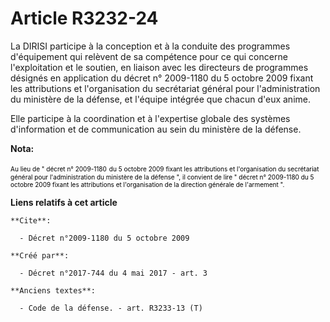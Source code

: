 # Article R3232-24

La DIRISI participe à la conception et à la conduite des programmes d'équipement qui relèvent de sa compétence pour ce qui
concerne l'exploitation et le soutien, en liaison avec les directeurs de programmes désignés en application du décret n°
2009-1180 du 5 octobre 2009 fixant les attributions et l'organisation du secrétariat général pour l'administration du
ministère de la défense, et l'équipe intégrée que chacun d'eux anime. 

Elle participe à la coordination et à l'expertise globale des systèmes d'information et de communication au sein du ministère
de la défense.

**Nota:**

<font size="1" color="#000000">Au lieu de " décret n° 2009-1180</font>
  <font color="#000000" size="1"> du 5 octobre 2009 fixant les attributions et l'organisation du secrétariat général pour
l'administration du ministère de la défense ", il convient de lire " décret n° 2009-1180 du 5 octobre 2009 fixant les
attributions et l'organisation de la direction générale de l'armement ".</font>

**Liens relatifs à cet article**

	**Cite**:

	  - Décret n°2009-1180 du 5 octobre 2009

	**Créé par**:

	  - Décret n°2017-744 du 4 mai 2017 - art. 3

	**Anciens textes**:

	  - Code de la défense. - art. R3233-13 (T)

